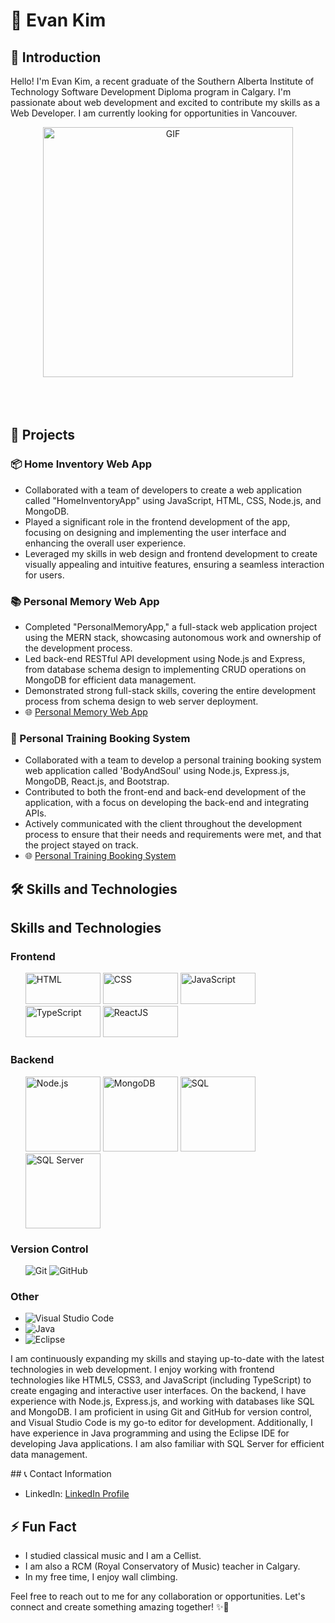 # 👋 Evan Kim

## 🌟 Introduction

Hello! I'm Evan Kim, a recent graduate of the Southern Alberta Institute of Technology Software Development Diploma program in Calgary. I'm passionate about web development and excited to contribute my skills as a Web Developer. I am currently looking for opportunities in Vancouver. 

<div align="center">
<img hight="300" width="400" alt="GIF" align="center" src="https://github.com/Xx-Ashutosh-xX/Xx-Ashutosh-xX/blob/master/assets/1936.gif">
</div>

</br>
</br>
</br>


## 🚀 Projects

### 📦 Home Inventory Web App

- Collaborated with a team of developers to create a web application called "HomeInventoryApp" using JavaScript, HTML, CSS, Node.js, and MongoDB.
- Played a significant role in the frontend development of the app, focusing on designing and implementing the user interface and enhancing the overall user experience.
- Leveraged my skills in web design and frontend development to create visually appealing and intuitive features, ensuring a seamless interaction for users.

### 📚 Personal Memory Web App

- Completed "PersonalMemoryApp," a full-stack web application project using the MERN stack, showcasing autonomous work and ownership of the development process.
- Led back-end RESTful API development using Node.js and Express, from database schema design to implementing CRUD operations on MongoDB for efficient data management.
- Demonstrated strong full-stack skills, covering the entire development process from schema design to web server deployment.
- 🌐 [Personal Memory Web App](https://mern-third-frontend.web.app/)

### 💪 Personal Training Booking System

- Collaborated with a team to develop a personal training booking system web application called 'BodyAndSoul' using Node.js, Express.js, MongoDB, React.js, and Bootstrap.
- Contributed to both the front-end and back-end development of the application, with a focus on developing the back-end and integrating APIs.
- Actively communicated with the client throughout the development process to ensure that their needs and requirements were met, and that the project stayed on track.
- 🌐 [Personal Training Booking System](https://bodyandsoul.herokuapp.com/)

## 🛠️ Skills and Technologies

<div class="section">
  <h2>Skills and Technologies</h2>
  <h3>Frontend</h3>
  <ul>
    <img src="https://img.shields.io/badge/-HTML-orange" alt="HTML" width="120" height="50">
    <img src="https://img.shields.io/badge/-CSS-blue" alt="CSS"width="120" height="50">
    <img src="https://img.shields.io/badge/-JavaScript-yellow" alt="JavaScript" width="120" height="50">
    <img src="https://img.shields.io/badge/-TypeScript-3178C6" alt="TypeScript" width="120" height="50">
    <img src="https://img.shields.io/badge/-ReactJS-61DAFB" alt="ReactJS" width="120" height="50">
  </ul>

  <h3>Backend</h3>
  <ul>
    <img src="https://img.shields.io/badge/-Node.js-339933" alt="Node.js" width="120" hight="50">
    <img src="https://img.shields.io/badge/-MongoDB-47A248" alt="MongoDB" width="120" hight="50">
    <img src="https://img.shields.io/badge/-SQL-4479A1" alt="SQL" width="120" hight="50">
    <img src="https://img.shields.io/badge/-SQL%20Server-CC2927" alt="SQL Server" width="120" hight="50">
  </ul>

  <h3>Version Control</h3>
  <ul>
    <img src="https://img.shields.io/badge/-Git-F05032" alt="Git" hight="50">
    <img src="https://img.shields.io/badge/-GitHub-181717" alt="GitHub" hight="50">
  </ul>

  <h3>Other</h3>
  <ul>
    <li><img src="https://img.shields.io/badge/-Visual%20Studio%20Code-007ACC" alt="Visual Studio Code"></li>
    <li><img src="https://img.shields.io/badge/-Java-007396" alt="Java"></li>
    <li><img src="https://img.shields.io/badge/-Eclipse-2C2255" alt="Eclipse"></li>
  </ul>

  <p>I am continuously expanding my skills and staying up-to-date with the latest technologies in web development. I enjoy working with frontend technologies like HTML5, CSS3, and JavaScript (including TypeScript) to create engaging and interactive user interfaces. On the backend, I have experience with Node.js, Express.js, and working with databases like SQL and MongoDB. I am proficient in using Git and GitHub for version control, and Visual Studio Code is my go-to editor for development. Additionally, I have experience in Java programming and using the Eclipse IDE for developing Java applications. I am also familiar with SQL Server for efficient data management.</p>
</div>
## 📞 Contact Information

- LinkedIn: [LinkedIn Profile](https://www.linkedin.com/in/evan977512/)

## ⚡ Fun Fact

- I studied classical music and I am a Cellist.
- I am also a RCM (Royal Conservatory of Music) teacher in Calgary.
- In my free time, I enjoy wall climbing.

Feel free to reach out to me for any collaboration or opportunities. Let's connect and create something amazing together! ✨🚀
